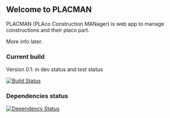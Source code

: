 ## Welcome to PLACMAN

PLACMAN (PLAco Construction MANager) is web app to manage constructions and their placo part.

More info later.

### Current build

Version 0.1: in dev status and test status

[![Build Status](https://travis-ci.org/windu02/placman.png?branch=develop)](https://travis-ci.org/windu02/placman)

### Dependencies status

[![Dependency Status](https://gemnasium.com/windu02/placman.png)](https://gemnasium.com/windu02/placman)